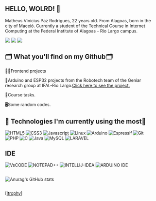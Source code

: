 ## HELLO, WOLRD! 👋
Matheus Vinicius Paz Rodrigues, 22 years old. From Alagoas, born in the city of Maceió. Currently a student of the Technical Course in Internet Computing at the Federal Institute of Alagoas - Rio Largo campus.

[<img src="https://img.shields.io/badge/twitter-%231DA1F2.svg?&style=for-the-badge&logo=twitter&logoColor=white" />](https://twitter.com/Matheuspazz03) [<img src="https://img.shields.io/badge/linkedin-%230077B5.svg?&style=for-the-badge&logo=linkedin&logoColor=white" />](https://www.linkedin.com/in/matheus-pazz/) [<img src = "https://img.shields.io/badge/instagram-%23E4405F.svg?&style=for-the-badge&logo=instagram&logoColor=white">](https://www.instagram.com/matheuspaz.dev/) 





## 🗂️ What you'll find on my Github🗂️    
👩‍💻Frontend projects

🤖Arduino and ESP32 projects from the Robotech team of the Geniar research group at IFAL-Rio Largo.</h2><a href="https://github.com/MatheusVinicius-pazz/Robotech-geniar-pazz">Click here to see the project.</a>


📑Course tasks.

 🖥️Some random codes.

## 🌟 Technologies I'm currently using the most🌟

![HTML5](https://img.shields.io/badge/HTML5-E34F26?style=for-the-badge&logo=html5&logoColor=white)
![CSS3](https://img.shields.io/badge/CSS3-1572B6?style=for-the-badge&logo=css3&logoColor=white)
![Javascript](https://img.shields.io/badge/JavaScript-323330?style=for-the-badge&logo=javascript&logoColor=F7DF1E)
![Linux](https://img.shields.io/badge/Linux-FCC644?style=for-the-badge&logo=linux&logoColor=black)
![Arduino](https://img.shields.io/badge/Arduino-00979D?style=for-the-badge&logo=Arduino&logoColor=white)
![Espressif](https://img.shields.io/badge/espressif-E7352C?style=for-the-badge&logo=espressif&logoColor=white)
![Git](https://img.shields.io/badge/GIT-E44C30?style=for-the-badge&logo=git&logoColor=white)
![PHP](https://img.shields.io/badge/PHP-777BB4?style=for-the-badge&logo=php&logoColor=white)
![C](https://img.shields.io/badge/C-00599C?style=for-the-badge&logo=c&logoColor=white)
![Java](https://img.shields.io/badge/Java-ED8B00?style=for-the-badge&logo=java&logoColor=white)
![MySQL](https://img.shields.io/badge/MySQL-FFC500?style=for-the-badge&logo=mysql&logoColor=black)
![LARAVEL](https://img.shields.io/badge/Laravel-FF2D20?style=for-the-badge&logo=laravel&logoColor=white)

## IDE
![VsCODE](https://img.shields.io/badge/VSCode-0078D4?style=for-the-badge&logo=visual%20studio%20code&logoColor=white)
![NOTEPAD++](https://img.shields.io/badge/Notepad++-90E59A.svg?style=for-the-badge&logo=notepad%2B%2B&logoColor=black)
![INTELLIJ-IDEA](https://img.shields.io/badge/IntelliJ_IDEA-000000.svg?style=for-the-badge&logo=intellij-idea&logoColor=white)
![ARDUINO IDE](https://img.shields.io/badge/Arduino_IDE-00979D?style=for-the-badge&logo=arduino&logoColor=white)

##
![Anurag's GitHub stats](https://github-readme-stats.vercel.app/api?username=MatheusVinicius-pazz&show_icons=true&theme=merko)
##
[[!trophy](https://github-profile-trophy.vercel.app/?username=ryo-ma&theme=onedark)]

